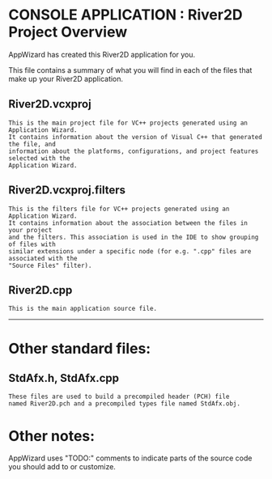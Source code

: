 # CONSOLE APPLICATION : River2D Project Overview
AppWizard has created this River2D application for you.

This file contains a summary of what you will find in each of the files that
make up your River2D application.


## River2D.vcxproj
    This is the main project file for VC++ projects generated using an Application Wizard.
    It contains information about the version of Visual C++ that generated the file, and
    information about the platforms, configurations, and project features selected with the
    Application Wizard.

## River2D.vcxproj.filters
    This is the filters file for VC++ projects generated using an Application Wizard. 
    It contains information about the association between the files in your project 
    and the filters. This association is used in the IDE to show grouping of files with
    similar extensions under a specific node (for e.g. ".cpp" files are associated with the
    "Source Files" filter).

## River2D.cpp
    This is the main application source file.

---

# Other standard files:

## StdAfx.h, StdAfx.cpp
    These files are used to build a precompiled header (PCH) file
    named River2D.pch and a precompiled types file named StdAfx.obj.

# Other notes:

AppWizard uses "TODO:" comments to indicate parts of the source code you
should add to or customize.

